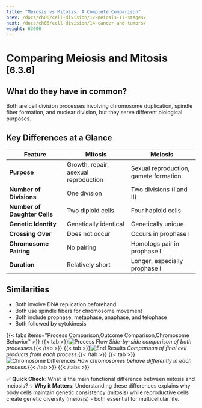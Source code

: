 ```yaml
---
title: "Meiosis vs Mitosis: A Complete Comparison"
prev: /docs/ch06/cell-division/12-meiosis-II-stages/
next: /docs/ch06/cell-division/14-cancer-and-tumors/
weight: 63600
---
```


# Comparing Meiosis and Mitosis <sub>[6.3.6]</sub>

## What do they have in common?
Both are cell division processes involving chromosome duplication, spindle fiber formation, and nuclear division, but they serve different biological purposes.

## Key Differences at a Glance
| Feature                | Mitosis                | Meiosis                  |
| ---------------------- | -------------------------- | ---------------------------- |
| **Purpose** | Growth, repair, asexual reproduction | Sexual reproduction, gamete formation |
| **Number of Divisions** | One division | Two divisions (I and II) |
| **Number of Daughter Cells** | Two diploid cells | Four haploid cells |
| **Genetic Identity** | Genetically identical | Genetically unique |
| **Crossing Over** | Does not occur | Occurs in prophase I |
| **Chromosome Pairing** | No pairing | Homologs pair in prophase I |
| **Duration** | Relatively short | Longer, especially prophase I |

## Similarities
- Both involve DNA replication beforehand
- Both use spindle fibers for chromosome movement
- Both include prophase, metaphase, anaphase, and telophase
- Both followed by cytokinesis

{{< tabs items="Process Comparison,Outcome Comparison,Chromosome Behavior" >}}
  {{< tab >}}![Process Flow](/ch06/mitosis-meiosis-comparison.png)
  *Side-by-side comparison of both processes.*{{< /tab >}}
  {{< tab >}}![End Results](/ch06/division-outcomes.png) 
  *Comparison of final cell products from each process.*{{< /tab >}}
  {{< tab >}}![Chromosome Differences](/ch06/chromosome-behavior-comparison.png)
  *How chromosomes behave differently in each process.*{{< /tab >}}
{{< /tabs >}}

✅ **Quick Check**: What is the main functional difference between mitosis and meiosis?
💡 **Why it Matters**: Understanding these differences explains why body cells maintain genetic consistency (mitosis) while reproductive cells create genetic diversity (meiosis) - both essential for multicellular life.